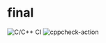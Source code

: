 # final
![C/C++ CI](https://github.com/stepin104578/final/workflows/C/C++%20CI/badge.svg) ![cppcheck-action](https://github.com/stepin104578/final/workflows/cppcheck-action/badge.svg)
